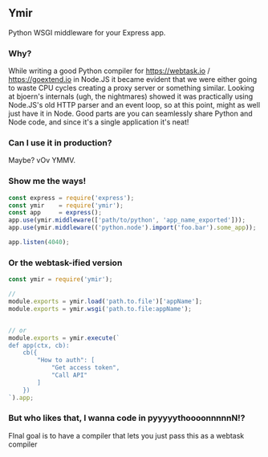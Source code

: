 Ymir 
--- 

Python WSGI middleware for your Express app.


### Why?

While writing a good Python compiler for https://webtask.io / https://goextend.io in Node.JS it became evident that we were either going to waste CPU cycles creating a proxy server or something similar. Looking at bjoern's internals (ugh, the nightmares) showed it was practically using Node.JS's old HTTP parser and an event loop, so at this point, might as well just have it in Node. Good parts are you can seamlessly share Python and Node code, and since it's a single application it's neat!

### Can I use it in production?

Maybe? vOv YMMV.

### Show me the ways!

```javascript
const express = require('express');
const ymir    = require('ymir');
const app     = express();
app.use(ymir.middleware(['path/to/python', 'app_name_exported']));
app.use(ymir.middleware(('python.node').import('foo.bar').some_app));

app.listen(4040);
```

### Or the webtask-ified version

```javascript
const ymir = require('ymir');

// 
module.exports = ymir.load('path.to.file')['appName'];
module.exports = ymir.wsgi('path.to.file:appName');


// or 
module.exports = ymir.execute(`
def app(ctx, cb):
    cb({
        "How to auth": [
            "Get access token", 
            "Call API"
        ]
    })
`).app;

```

### But who likes that, I wanna code in pyyyyythoooonnnnnN!?

FInal goal is to have a compiler that lets you just pass this as a webtask compiler


